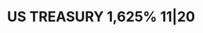 ---
layout: asset
title: US TREASURY 1,625% 11|20                                    
isin: US912828M987
---